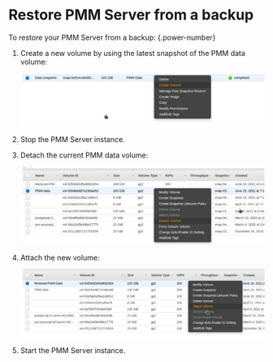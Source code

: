 # Restore PMM Server from a backup

To restore your PMM Server from a backup:
{.power-number}

1. Create a new volume by using the latest snapshot of the PMM data volume:

    ![Create volume](../../../../images/aws-marketplace.pmm.ec2.backup2.png)

2. Stop the PMM Server instance.

3. Detach the current PMM data volume:

    ![Detach volume](../../../../images/aws-marketplace.pmm.ec2.backup3.png)

4. Attach the new volume:

    ![Attach volume](../../../../images/aws-marketplace.pmm.ec2.backup4.png)

5. Start the PMM Server instance.